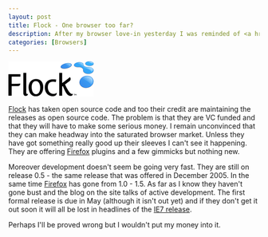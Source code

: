 ```yaml
--- 
layout: post
title: Flock - One browser too far?
description: After my browser love-in yesterday I was reminded of <a href="http://www.flock.com">Flock</a>. It was launched as preview in late 2005. Built on Mozilla's open source code the business model was to gain market share by offering users an excellent experience. What was that excellent experience? Well not much - RSS, easy blogging and maybe instant messaging. Errr.... what's different from most of the other major browsers?
categories: [Browsers]
---
```

![Flock Image][1]

[Flock][2] has taken open source code and too their credit are maintaining the releases as open source code. The problem is that they are VC funded and that they will have to make some serious money. I remain unconvinced that they can make headway into the saturated browser market. Unless they have got something really good up their sleeves I can't see it happening. They are offering [Firefox][3] plugins and a few gimmicks but nothing new.

Moreover development doesn't seem be going very fast. They are still on release 0.5 - the same release that was offered in December 2005. In the same time [Firefox][3] has gone from 1.0 - 1.5. As far as I know they haven't gone bust and the blog on the site talks of active development. The first formal release is due in May (although it isn't out yet) and if they don't get it out soon it will all be lost in headlines of the [IE7 release][4].

Perhaps I'll be proved wrong but I wouldn't put my money into it.

 [1]: /images/articles/flockLogo.png "Flock Image"
 [2]: http://www.flock.com
 [3]: http://www.mozilla.com/firefox/
 [4]: http://www.microsoft.com/windows/ie/
